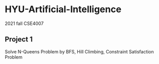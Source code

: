 # HYU-Artificial-Intelligence
2021 fall CSE4007

## Project 1
Solve N-Queens Problem by BFS, Hill Climbing, Constraint Satisfaction Problem
